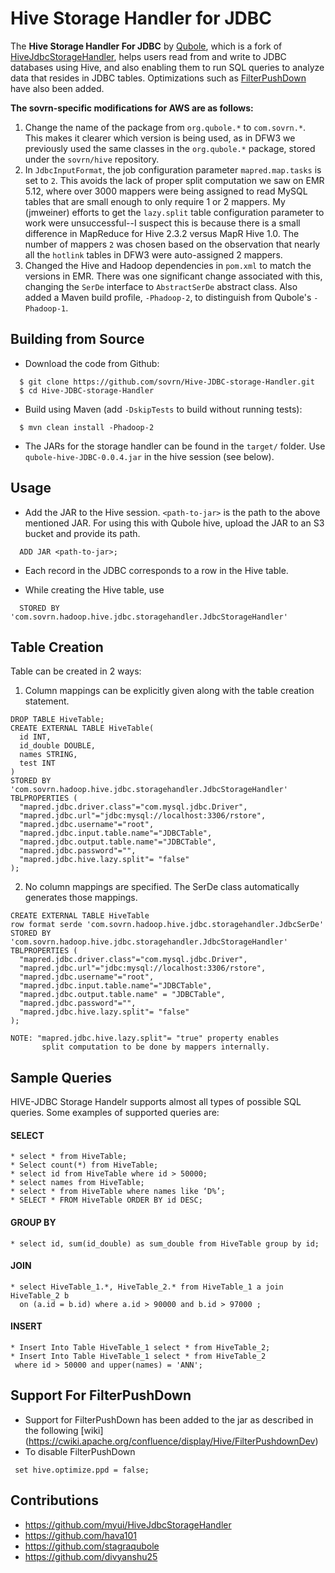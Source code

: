 # Hive Storage Handler for JDBC

The **Hive Storage Handler For JDBC** by [Qubole](www.qubole.com), which is a fork of [HiveJdbcStorageHandler](https://github.com/myui/HiveJdbcStorageHandler), helps users read from and write to JDBC databases using Hive, and also enabling them to run SQL queries to analyze data that resides in JDBC tables.
Optimizations such as [FilterPushDown](https://cwiki.apache.org/confluence/display/Hive/FilterPushdownDev) have also been added.

**The sovrn-specific modifications for AWS are as follows:**

1. Change the name of the package from `org.qubole.*` to `com.sovrn.*`. 
This makes it clearer which version is being used, as in DFW3 we previously used the same classes in 
the `org.qubole.*` package, stored under the `sovrn/hive` repository.
2. In `JdbcInputFormat`, the job configuration parameter `mapred.map.tasks` 
is set to `2`. 
This avoids the lack of proper split computation we saw on EMR 5.12, where over 3000 mappers 
were being assigned to read MySQL tables that are small enough to only require 1 or 2 mappers. My (jmweiner) efforts to get the `lazy.split` table configuration 
parameter to work were unsuccessful--I suspect this is because there is a small difference in MapReduce for Hive 2.3.2 versus 
MapR Hive 1.0. The number of mappers `2` was chosen based on the observation that nearly all the `hotlink` tables in DFW3 were 
auto-assigned 2 mappers.
3. Changed the Hive and Hadoop dependencies in `pom.xml` to match the versions in EMR. There was one significant change 
associated with this, changing the `SerDe` interface to `AbstractSerDe` abstract class. Also added a Maven build 
profile, `-Phadoop-2`, to distinguish from Qubole's `-Phadoop-1`.

## Building from Source
* Download the code from Github:
```
  $ git clone https://github.com/sovrn/Hive-JDBC-storage-Handler.git
  $ cd Hive-JDBC-storage-Handler
```

* Build using Maven (add ```-DskipTests``` to build without running tests):

```
  $ mvn clean install -Phadoop-2
```

* The JARs for the storage handler can be found in the ```target/``` folder. Use ```qubole-hive-JDBC-0.0.4.jar``` in the hive session (see below).

## Usage
* Add the JAR to the Hive session. ```<path-to-jar>``` is the path to the above mentioned JAR. For using this with Qubole hive, upload the JAR to an S3 bucket and provide its path.
  
``` 
  ADD JAR <path-to-jar>;
```

* Each record in the JDBC corresponds to a row in the Hive table.

* While creating the Hive table, use 
  
```
  STORED BY 'com.sovrn.hadoop.hive.jdbc.storagehandler.JdbcStorageHandler'
```
  
## Table Creation
Table can be created in 2 ways:
1. Column mappings can be explicitly given along with the table creation statement.

```
DROP TABLE HiveTable;
CREATE EXTERNAL TABLE HiveTable(
  id INT,
  id_double DOUBLE,
  names STRING,
  test INT
)
STORED BY 'com.sovrn.hadoop.hive.jdbc.storagehandler.JdbcStorageHandler'
TBLPROPERTIES (
  "mapred.jdbc.driver.class"="com.mysql.jdbc.Driver",
  "mapred.jdbc.url"="jdbc:mysql://localhost:3306/rstore",
  "mapred.jdbc.username"="root",
  "mapred.jdbc.input.table.name"="JDBCTable",
  "mapred.jdbc.output.table.name"="JDBCTable",
  "mapred.jdbc.password"="",
  "mapred.jdbc.hive.lazy.split"= "false"
);

```

2. No column mappings are specified. The SerDe class automatically generates those mappings.

```
CREATE EXTERNAL TABLE HiveTable
row format serde 'com.sovrn.hadoop.hive.jdbc.storagehandler.JdbcSerDe'
STORED BY 'com.sovrn.hadoop.hive.jdbc.storagehandler.JdbcStorageHandler'
TBLPROPERTIES (
  "mapred.jdbc.driver.class"="com.mysql.jdbc.Driver",
  "mapred.jdbc.url"="jdbc:mysql://localhost:3306/rstore",
  "mapred.jdbc.username"="root",
  "mapred.jdbc.input.table.name"="JDBCTable",
  "mapred.jdbc.output.table.name" = "JDBCTable",
  "mapred.jdbc.password"="",
  "mapred.jdbc.hive.lazy.split"= "false"
);
```

```
NOTE: "mapred.jdbc.hive.lazy.split"= "true" property enables 
       split computation to be done by mappers internally.
```

## Sample Queries

HIVE-JDBC Storage Handelr supports almost all types of possible SQL queries. 
Some examples of supported queries are:

#### SELECT 
```
* select * from HiveTable;
* Select count(*) from HiveTable;
* select id from HiveTable where id > 50000;
* select names from HiveTable;
* select * from HiveTable where names like ‘D%’;
* SELECT * FROM HiveTable ORDER BY id DESC;
```
#### GROUP BY
```
* select id, sum(id_double) as sum_double from HiveTable group by id;

```
#### JOIN
```
* select HiveTable_1.*, HiveTable_2.* from HiveTable_1 a join HiveTable_2 b 
  on (a.id = b.id) where a.id > 90000 and b.id > 97000 ;
```
#### INSERT
```
* Insert Into Table HiveTable_1 select * from HiveTable_2;
* Insert Into Table HiveTable_1 select * from HiveTable_2 
 where id > 50000 and upper(names) = 'ANN';
```

## Support For FilterPushDown

* Support for FilterPushDown has been added to the jar as described in the following [wiki] (https://cwiki.apache.org/confluence/display/Hive/FilterPushdownDev)
* To disable FilterPushDown 
```
 set hive.optimize.ppd = false;
```
## Contributions
* https://github.com/myui/HiveJdbcStorageHandler
* https://github.com/hava101
* https://github.com/stagraqubole
* https://github.com/divyanshu25
